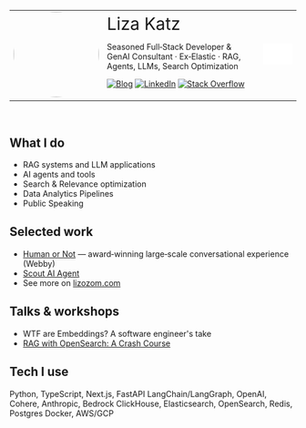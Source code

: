 <style>
    table td {
        border: none;
    }
</style>

<div align="left">

<table>
<tr>
<td style="vertical-align: topl">
<img src="https://lizozom.com/static/liza-katz-profile-69ec3307a3fd3231c2f41b41fc49b82e.jpg" width="150" height="150" style="border-radius:100px;"/>
</td>
<td>
<span style="font-size:30px;">Liza Katz</span>
<p>
Seasoned Full‑Stack Developer & GenAI Consultant · Ex‑Elastic · RAG, Agents, LLMs, Search Optimization</p>
<p>
<a href="https://lizozom.com/blog" target="_blank"><img alt="Blog" src="https://img.shields.io/badge/Blog-121212?style=for-the-badge&logo=hashnode&logoColor=white"></a>
<a href="https://www.linkedin.com/in/lizak" target="_blank"><img alt="LinkedIn" src="https://img.shields.io/badge/LinkedIn-0A66C2?style=for-the-badge&logo=linkedin&logoColor=white"></a>
<a href="https://stackoverflow.com/users/372086/lizozom" target="_blank"><img alt="Stack Overflow" src="https://img.shields.io/badge/Stack%20Overflow-F48024?style=for-the-badge&logo=stackoverflow&logoColor=white"></a>

</p>
<td>
<img src="./cat_animation.gif"/>
</td>


</td>
</tr>
</table>
<br/>


<!-- Optional: profile image (commented out) -->
<!-- <img src="https://your-cdn.example/avatar.jpg" width="120" height="120" style="border-radius:50%" alt="Liza Katz"/> -->

</div>


## What I do

- RAG systems and LLM applications
- AI agents and tools
- Search & Relevance optimization
- Data Analytics Pipelines
- Public Speaking

## Selected work

- [Human or Not](https://humanornot.ai) — award‑winning large‑scale conversational experience (Webby)
- [Scout AI Agent](https://www.max-security.com/intelligence/scout-ai/)
- See more on [lizozom.com](https://lizozom.com)

## Talks & workshops

- WTF are Embeddings? A software engineer's take
- [RAG with OpenSearch: A Crash Course](https://www.linkedin.com/events/ragwithopensearch-acrashcoursef7350900293720584194/)

## Tech I use

Python, TypeScript, Next.js, FastAPI
LangChain/LangGraph, OpenAI, Cohere, Anthropic, Bedrock
ClickHouse, Elasticsearch, OpenSearch, Redis, Postgres
Docker, AWS/GCP
